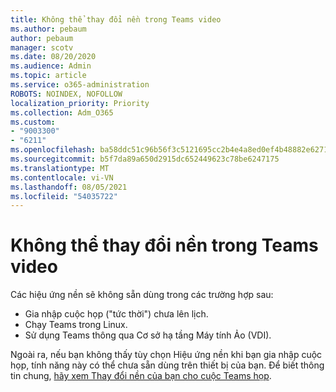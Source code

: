 ```yaml
---
title: Không thể thay đổi nền trong Teams video
ms.author: pebaum
author: pebaum
manager: scotv
ms.date: 08/20/2020
ms.audience: Admin
ms.topic: article
ms.service: o365-administration
ROBOTS: NOINDEX, NOFOLLOW
localization_priority: Priority
ms.collection: Adm_O365
ms.custom:
- "9003300"
- "6211"
ms.openlocfilehash: ba58ddc51c96b56f3c5121695cc2b4e4a8ed0ef4b48882e6271cdd272ed91a35
ms.sourcegitcommit: b5f7da89a650d2915dc652449623c78be6247175
ms.translationtype: MT
ms.contentlocale: vi-VN
ms.lasthandoff: 08/05/2021
ms.locfileid: "54035722"
---
```

# <a name="cant-change-background-in-teams-video"></a>Không thể thay đổi nền trong Teams video

Các hiệu ứng nền sẽ không sẵn dùng trong các trường hợp sau:

- Gia nhập cuộc họp ("tức thời") chưa lên lịch.
- Chạy Teams trong Linux.
- Sử dụng Teams thông qua Cơ sở hạ tầng Máy tính Ảo (VDI).

Ngoài ra, nếu bạn  không thấy tùy chọn Hiệu ứng nền khi bạn gia nhập cuộc họp, tính năng này có thể chưa sẵn dùng trên thiết bị của bạn. Để biết thông tin chung, [hãy xem Thay đổi nền của bạn cho cuộc Teams họp](https://support.microsoft.com/office/change-your-background-for-a-teams-meeting-f77a2381-443a-499d-825e-509a140f4780).